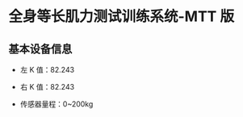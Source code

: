 <!--
 * @Author      : Mr.bin
 * @Date        : 2023-06-16 21:08:17
 * @LastEditTime: 2023-06-16 21:49:29
 * @Description : energy-n14-e13-mtt-back-check
-->

# 全身等长肌力测试训练系统-MTT 版

## 基本设备信息

- 左 K 值：82.243
- 右 K 值：82.243

- 传感器量程：0~200kg
